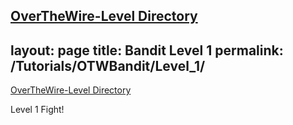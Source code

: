 [OverTheWire-Level Directory](https://zacvr.github.io/Tutorials/OTWBandit/)
---
layout: page
title: Bandit Level 1
permalink: /Tutorials/OTWBandit/Level_1/
---
[OverTheWire-Level Directory](https://zacvr.github.io/Tutorials/OTWBandit/)

Level 1 Fight!

